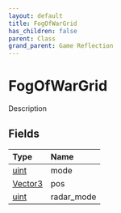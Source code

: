```yaml
---
layout: default
title: FogOfWarGrid
has_children: false
parent: Class
grand_parent: Game Reflection
---
```

# FogOfWarGrid
Description 

## Fields
| Type | Name |
|:-------------|:--------------|
| [uint](/game-reflection/components/uint.md) | mode |
| [Vector3](/game-reflection/classes/vector3.md) | pos |
| [uint](/game-reflection/components/uint.md) | radar_mode |
